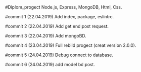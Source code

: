 #Diplom_progect
Node.js, Express, MongoDB, Html, Css.

#commit 1 (22.04.2019)
Add index, package, eslintrc.

#commit 2 (22.04.2019)
Add get end post request.

#commit 3 (22.04.2019)
Add mongoBD.

#commit 4 (23.04.2019)
Full rebild progect (creat version 2.0.0). 

#commit 5 (24.04.2019)
Debug connect to database. 

#commit 6 (24.04.2019)
add model bd post.